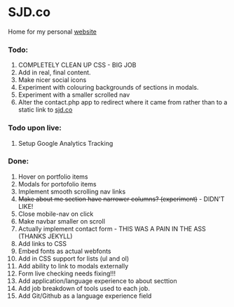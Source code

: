 # SJD.co
Home for my personal [website][1]

### Todo:

1. COMPLETELY CLEAN UP CSS - BIG JOB
2. Add in real, final content.
3. Make nicer social icons
4. Experiment with colouring backgrounds of sections in modals.
5. Experiment with a smaller scrolled nav
6. Alter the contact.php app to redirect where it came from rather than to a static link to [sjd.co][1]

### Todo upon live:
1. Setup Google Analytics Tracking

### Done:

1. Hover on portfolio items 
2. Modals for portofolio items
1. Implement smooth scrolling nav links</span>
6. <span style="text-decoration: line-through;">Make about me section have narrower columns? (experiment)</span> - DIDN'T LIKE!
6. Close mobile-nav on click
3. Make navbar smaller on scroll
2. Actually implement contact form - THIS WAS A PAIN IN THE ASS (THANKS JEKYLL)
4. Add links to CSS
5. Embed fonts as actual webfonts
3. Add in CSS support for lists (ul and ol)
3. Add ability to link to modals externally
3. Form live checking needs fixing!!!
3. Add application/language experience to about secttion
3. Add job breakdown of tools used to each job.
4. Add Git/Github as a language experience field

[1]:	http://sjd.co/	

<!--
Code for strikethrough...

<span style="text-decoration: line-through;">
</span>
-->